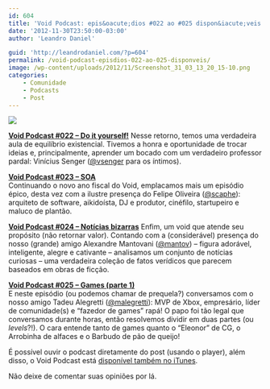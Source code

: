```yaml
---
id: 604
title: 'Void Podcast: epis&oacute;dios #022 ao #025 dispon&iacute;veis!'
date: '2012-11-30T23:50:00-03:00'
author: 'Leandro Daniel'

guid: 'http://leandrodaniel.com/?p=604'
permalink: /void-podcast-episdios-022-ao-025-disponveis/
image: /wp-content/uploads/2012/11/Screenshot_31_03_13_20_15-10.png
categories:
    - Comunidade
    - Podcasts
    - Post
---
```


![](http://leandrodaniel.com/pics/VoidBanner.png)

**[Void Podcast #022 – Do it yourself!](http://voidpodcast.com/2012/07/24/void-podcast-022-do-it-yourself/)** Nesse retorno, temos uma verdadeira aula de equilíbrio existencial. Tivemos a honra e oportunidade de trocar ideias e, principalmente, aprender um bocado com um verdadeiro professor pardal: Vinícius Senger ([@vsenger](http://twitter.com/vsenger) para os íntimos).

**[Void Podcast #023 – SOA](http://voidpodcast.com/2012/08/06/void-podcast-023-soa/)**  
Continuando o novo ano fiscal do Void, emplacamos mais um episódio épico, desta vez com a ilustre presença do Felipe Oliveira ([@scaphe](http://twitter.com/scaphe)): arquiteto de software, aikidoísta, DJ e produtor, cinéfilo, startupeiro e maluco de plantão.

**[Void Podcast #024 – Notícias bizarras](http://voidpodcast.com/2012/08/26/void-podcast-024-noticias-bizarras/)** Enfim, um void que atende seu propósito (não retornar valor). Contando com a (considerável) presença do nosso (grande) amigo Alexandre Mantovani ([@mantov](http://twitter.com/mantov)) – figura adorável, inteligente, alegre e cativante – analisamos um conjunto de notícias curiosas – uma verdadeira coleção de fatos verídicos que parecem baseados em obras de ficção.

**[Void Podcast #025 – Games (parte 1)](http://voidpodcast.com/2012/11/26/void-podcast-025-games-parte-1/)**  
E neste episódio (ou podemos chamar de prequela?) conversamos com o nosso amigo Tadeu Alegretti ([@malegretti](https://twitter.com/malegretti)): MVP de Xbox, empresário, líder de comunidade(s) e “fazedor de games” rapá! O papo foi tão legal que conversamos durante horas, então resolvemos dividir em duas partes (ou *levels*?!). O cara entende tanto de games quanto o “Eleonor” de CG, o Arrobinha de alfaces e o Barbudo de pão de queijo!

É possível ouvir o podcast diretamente do post (usando o player), além disso, o Void Podcast está [disponível também no iTunes](http://itunes.apple.com/br/podcast/void-podcast/id443186480).

Não deixe de comentar suas opiniões por lá.
